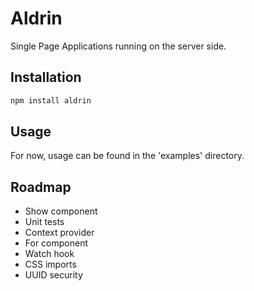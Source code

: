 # Aldrin
Single Page Applications running on the server side.

## Installation
```bash
npm install aldrin
```

## Usage

For now, usage can be found in the 'examples' directory.

## Roadmap

- Show component
- Unit tests
- Context provider
- For component
- Watch hook
- CSS imports
- UUID security
